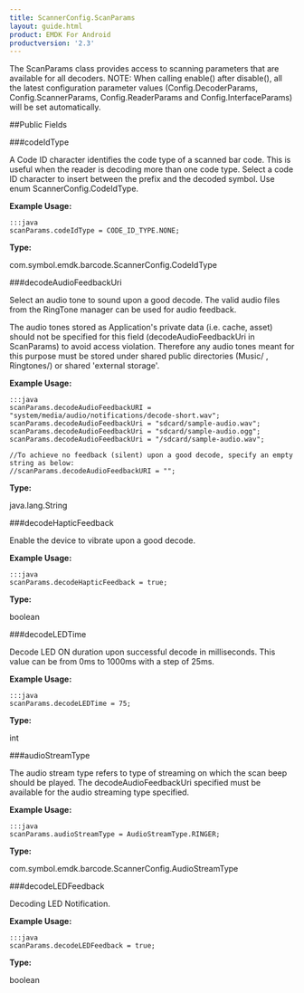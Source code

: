```yaml
---
title: ScannerConfig.ScanParams
layout: guide.html
product: EMDK For Android
productversion: '2.3'
---
```


The ScanParams class provides access to scanning
 parameters that are available for all decoders. NOTE: When calling
 enable() after disable(), all the latest configuration parameter values
 (Config.DecoderParams, Config.ScannerParams, Config.ReaderParams and
 Config.InterfaceParams) will be set automatically.

##Public Fields

###codeIdType

A Code ID character identifies the code type of a scanned bar code.
 This is useful when the reader is decoding more than one code type.
 Select a code ID character to insert between the prefix and the
 decoded symbol. Use enum  ScannerConfig.CodeIdType.



**Example Usage:**

	:::java
	scanParams.codeIdType = CODE_ID_TYPE.NONE;


**Type:**

com.symbol.emdk.barcode.ScannerConfig.CodeIdType

###decodeAudioFeedbackUri

Select an audio tone to sound upon a good decode.
 The valid audio files from the RingTone manager can be used for audio feedback.

 The audio tones stored as Application's private data (i.e. cache, asset) should not be specified for this field
 (decodeAudioFeedbackUri in ScanParams) to avoid access violation. Therefore any audio tones meant for this
 purpose must be stored under shared public directories (Music/ , Ringtones/) or shared 'external storage'.



**Example Usage:**

	:::java
	scanParams.decodeAudioFeedbackURI = "system/media/audio/notifications/decode-short.wav";
	scanParams.decodeAudioFeedbackUri = "sdcard/sample-audio.wav";
	scanParams.decodeAudioFeedbackUri = "sdcard/sample-audio.ogg";
	scanParams.decodeAudioFeedbackUri = "/sdcard/sample-audio.wav";

    //To achieve no feedback (silent) upon a good decode, specify an empty string as below:
    //scanParams.decodeAudioFeedbackURI = "";

**Type:**

java.lang.String

###decodeHapticFeedback

Enable the device to vibrate upon a good decode.



**Example Usage:**

	:::java
	scanParams.decodeHapticFeedback = true;


**Type:**

boolean

###decodeLEDTime

Decode LED ON duration upon successful decode in milliseconds.
 This value can be from 0ms to 1000ms with a step of 25ms.



**Example Usage:**

	:::java
	scanParams.decodeLEDTime = 75;


**Type:**

int

###audioStreamType

The audio stream type refers to type of streaming on which the scan beep should be played.
 The decodeAudioFeedbackUri specified must be available for the audio streaming type specified.



**Example Usage:**

	:::java
	scanParams.audioStreamType = AudioStreamType.RINGER;


**Type:**

com.symbol.emdk.barcode.ScannerConfig.AudioStreamType

###decodeLEDFeedback

Decoding LED Notification.



**Example Usage:**

	:::java
	scanParams.decodeLEDFeedback = true;


**Type:**

boolean













